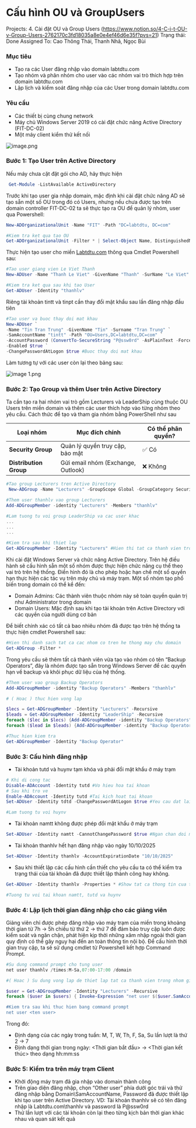 # Cấu hình OU và GroupUsers

Projects: 4. Cài đặt OU và Group Users (https://www.notion.so/4-C-i-t-OU-v-Group-Users-2762170c3fd18035a8e0e4ef46d6e35f?pvs=21)
Trạng thái: Done
Assigned To: Cao Thông Thái, Thanh Nhã, Ngọc Bùi

### **Mục tiêu**

- Tạo ra các User đăng nhập vào domain labtdtu.com
- Tạo nhóm và phân nhóm cho user vào các nhóm vai trò thích hợp trên domain labtdtu.com
- Lập lịch và kiểm soát đăng nhập của các User trong domain labtdtu.com

### Yêu cầu

- Các thiết bị cùng chung network
- Máy chủ Windows Server 2019 có cài đặt chức năng Active Directory (FIT-DC-02)
- Một máy client kiểm thử kết nối

![image.png](/images/image.png)

### **Bước 1: Tạo User trên Active Directory**

Nếu máy chưa cặt đặt gói cho AD, hãy thực hiện 

```powershell
 Get-Module -ListAvailable ActiveDirectory
```

Trước khi tạo user gia nhập domain, mặc định khi cài đặt chức năng AD sẽ tạo sẵn một số OU trong đó có Users, nhưng nếu chưa được tạo trên domain controller FIT-DC-02 ta sẽ thực tạo ra OU để quản lý nhóm, user qua Powershell:

```powershell
New-ADOrganizationalUnit -Name "FIT" -Path "DC=labtdtu, DC=com"

#Kiem tra ket qua tao OU
Get-ADOrganizationalUnit -Filter * | Select-Object Name, DistinguishedName
```

Thực hiện tạo user cho miền [Labtdtu.com](http://Labtdtu.com) thông qua Cmdlet Powershell sau:

```powershell
#Tao user giang vien Le Viet Thanh
New-ADUser -Name "Thanh Le Viet" -GivenName "Thanh" -SurName "Le Viet" -SamAccountName "thanhlv" -Path "OU=FIT,DC=labtdtu,DC=com" -AccountPassword (ConvertTo-SecureString "P@ssw0rd" -AsPlainText -Force) -Enable $true  

#Kiem tra ket qua sau khi tao User
Get-ADUser -Identity "thanhlv"
```

Riêng tài khoản tintt và tinpt cần thay đổi mật khẩu sau lần đăng nhập đầu tiên

```powershell
#Tao user va buoc thay doi mat khau
New-ADUser `
-Name "Tin Tran Trung" -GivenName "Tin" -Surname "Tran Trung" `
-SamAccountName "tintt" -Path "OU=Users,DC=labtdtu,DC=com" `
-AccountPassword (ConvertTo-SecureString "P@ssw0rd" -AsPlainText -Force) `
-Enabled $true `
-ChangePasswordAtLogon $true #Buoc thay doi mat khau
```

Làm tương tự với các user còn lại theo bảng sau:

![image 1.png](/images/image%201.png)

### **Bước 2: Tạo Group và thêm User trên Active Directory**

Ta cần tạo ra hai nhóm vai trò gồm Lecturers và LeaderShip cùng thuộc OU Users trên miền domain và thêm các user thích hợp vào từng nhóm theo yêu cầu. Cách thức để tạo và tham gia nhóm bằng PowerShell như sau

| Loại nhóm | Mục đích chính | Có thể phân quyền? |
| --- | --- | --- |
| **Security Group** | Quản lý quyền truy cập, bảo mật | ✅ Có |
| **Distribution Group** | Gửi email nhóm (Exchange, Outlook) | ❌ Không |

```powershell
#Tao group Lecturers tren Active Directory
 New-ADGroup -Name "Lecturers" -GroupScope Global -GroupCategory Security -Path "OU=FIT,DC=labtdtu,DC=com"  

#Them user thanhlv vao group Lecturers
Add-ADGroupMember -identity "Lecturers" -Members "thanhlv"

#Lam tuong tu voi group LeaderShip va cac user khac
...
...
...

#Kiem tra sau khi thiet lap
Get-ADGroupMember -Identity "Lecturers" #Hien thi tat ca thanh vien trong nhom Lecturers
```

Khi cài đặt Windows Server và chức năng Active Directory. Trên hệ điều hành sẽ cấu hình sẵn một số nhóm được thực hiện chức năng cụ thể theo vai trò trên hệ thống. Điển hình đó là cho phép hoặc hạn chế một số quyền hạn thực hiện các tác vụ trên máy chủ và máy trạm. Một số nhóm tạo phổ biến trong domain có thể kể đến:

- Domain Admins: Các thành viên thuộc nhóm này sẽ toàn quyền quản trị như Administrator trong domain
- Domain Users: Mặc định sau khi tạo tài khoản trên Active Directory với các quyền của người dùng cơ bản

Để biết chính xác có tất cả bao nhiêu nhóm đã được tạo trên hệ thống ta thực hiện cmdlet Powershell sau:

```powershell
#Hien thi danh sach tat ca cac nhom co tren he thong may chu domain 
Get-ADGroup -Filter *
```

Trong yêu cầu sẽ thêm tất cả thành viên vừa tạo vào nhóm có tên “Backup Operators”, đây là nhóm được tạo sẵn trong Windows Server để các quyền hạn về backup và khôi phục dữ liệu của hệ thống.

```powershell
#Them user vao group Backup Operators
Add-ADGroupMember -identity "Backup Operators" -Members "thanhlv"

# ( Hoac ) thuc hien vong lap

$lecs = Get-ADGroupMember -Identity "Lecturers" -Recursive 
$leads = Get-ADGroupMember -Identity "LeaderShip" -Recursive 
foreach ($lec in $lecs) {Add-ADGroupMember -identity "Backup Operators" -Member $lec.SamAccountName}
foreach ($lead in $leads) {Add-ADGroupMember -identity "Backup Operators" -Member $lead.SamAccountName}

#Thuc hien kiem tra
Get-ADGroupMember -Identity "Backup Operator"
```

### Bước 3: Cấu hình đăng nhập

- Tài khoản tutd và huynv tạm khóa và phải đổi mật khẩu ở máy trạm

```powershell
# Khi di cong tac
Disable-ADAccount -Identity tutd #Vo hieu hoa tai khoan
# Sau khi tro ve
Enable-ADAccount -Identity tutd #Tai kich hoat tai khoan
Set-ADUser -Identity tdtd -ChangePasswordAtLogon $true #Yeu cau dat lai mat khau

#Lam tuong tu voi huynv
```

- Tài khoản namtt không được phép đổi mật khẩu ở máy trạm

```powershell
Set-ADUser -Identity namtt -CannotChangePassword $true #Ngan chan doi mat khau
```

- Tài khoản thanhlv hết hạn đăng nhập vào ngày 10/10/2025

```powershell
Set-ADUser -Identity thanhlv -AccountExpirationDate "10/10/2025"
```

- Sau khi thiết lập các cấu hình cần thiết cho yêu cầu ta có thể kiểm tra trạng thái của tài khoản đã được thiết lập thành công hay không.

```powershell
Get-ADUser -Identity thanhlv -Properties * #Show tat ca thong tin cua tai khoan user ke ca thong tin vua thiet lap

#Tuong tu voi tai khoan namtt, tutd va huynv
```

### Bước 4: Lập lịch thời gian đăng nhập cho các giảng viên

Giảng viên chỉ được phép đăng nhập vào máy trạm của miền trong  khoảng thời gian từ 7h → 5h chiều từ thứ 2 → thứ 7 để đảm bảo truy cập luôn được kiểm soát và ngăn chặn, phát hiện kịp thời những xâm nhập ngoài thời gian quy định có thể gây nguy hại đến an toàn thông tin nội bộ. Để cấu hình thời gian truy cập, ta sẽ sử dụng cmdlet từ Powershell kết hợp Command Prompt.

```powershell
#Su dung command prompt cho tung user
net user thanhlv /times:M-Sa,07:00-17:00 /domain

#( Hoac ) Su dung vong lap de thiet lap tat ca thanh vien trong nhom giang vien

$user = Get-ADGroupMember -Identity "Lecturers" -Recursive 
foreach ($user in $users) { Invoke-Expression "net user $($user.SamAccountName) /times:M-Sa,07:00-17:00 /domain" }" }

#Kiem tra sau khi thuc hien bang command prompt
net user <ten user>
```

Trong đó: 

- Định dạng của các ngày trong tuần: M, T, W, Th, F, Sa, Su lần lượt là thứ 2 → 7
- Định dạng thời gian trong ngày: <Thời gian bắt đầu> → <Thời gian kết thúc> theo dạng hh:mm:ss

### Bước 5: Kiểm tra trên máy trạm Client

- Khởi động máy trạm đã gia nhập vào domain thành công
- Trên giao diện đăng nhập, chọn “Other user” phía dưới góc trái và thử đăng nhập bằng Domain\SamAccountName, Password đã được thiết lập khi tạo user trên Active Directory.
VD: Tài khoản thanhlv sẽ có tên đăng nhập là Labtdtu.com\thanhlv và password là P@ssw0rd
- Thử lần lượt với các tài khoản còn lại theo từng kịch bản thời gian khác nhau và quan sát kết quả